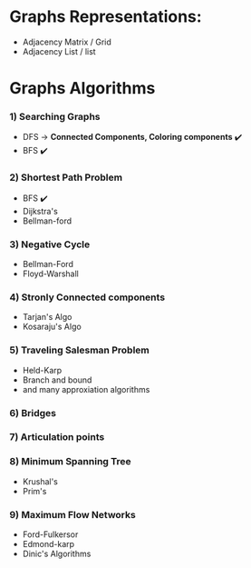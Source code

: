 # Graphs Representations:

-  Adjacency Matrix / Grid
-  Adjacency List / list


# Graphs Algorithms

### 1) Searching Graphs
 - DFS ->  **Connected Components, Coloring components** ✔️
 - BFS ✔️

### 2) Shortest Path Problem
- BFS ✔️
- Dijkstra's
- Bellman-ford

### 3) Negative Cycle
- Bellman-Ford
- Floyd-Warshall

### 4) Stronly Connected components
- Tarjan's Algo
- Kosaraju's Algo

### 5) Traveling Salesman Problem
- Held-Karp
- Branch and bound
- and many approxiation algorithms

### 6) Bridges

### 7) Articulation points

### 8) Minimum Spanning Tree
- Krushal's 
- Prim's

### 9) Maximum Flow Networks
- Ford-Fulkersor
- Edmond-karp
- Dinic's Algorithms
